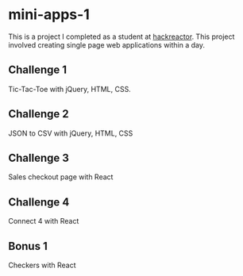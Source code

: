 # mini-apps-1
This is a project I completed as a student at [hackreactor](http://hackreactor.com).
This project involved creating single page web applications within a day.

## Challenge 1
Tic-Tac-Toe with jQuery, HTML, CSS.

## Challenge 2
JSON to CSV with jQuery, HTML, CSS

## Challenge 3
Sales checkout page with React

## Challenge 4
Connect 4 with React

## Bonus 1
Checkers with React
